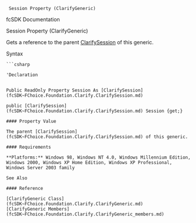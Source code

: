 ﻿     Session Property (ClarifyGeneric)                                                   

fcSDK Documentation

Session Property (ClarifyGeneric)

Gets a reference to the parent [ClarifySession](fcSDK~FChoice.Foundation.Clarify.ClarifySession.md) of this generic.

Syntax

```vbnet
```csharp

'Declaration
 

Public ReadOnly Property Session As [ClarifySession](fcSDK~FChoice.Foundation.Clarify.ClarifySession.md)

public [ClarifySession](fcSDK~FChoice.Foundation.Clarify.ClarifySession.md) Session {get;}

#### Property Value

The parent [ClarifySession](fcSDK~FChoice.Foundation.Clarify.ClarifySession.md) of this generic.

#### Requirements

**Platforms:** Windows 98, Windows NT 4.0, Windows Millennium Edition, Windows 2000, Windows XP Home Edition, Windows XP Professional, Windows Server 2003 family

See Also

#### Reference

[ClarifyGeneric Class](fcSDK~FChoice.Foundation.Clarify.ClarifyGeneric.md)  
[ClarifyGeneric Members](fcSDK~FChoice.Foundation.Clarify.ClarifyGeneric_members.md)